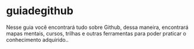 # guiadegithub
Nesse guia você encontrará tudo sobre Github, dessa maneira, encontrará mapas mentais, cursos, trilhas e outras ferramentas para poder praticar o conhecimento adquirido..
